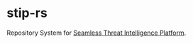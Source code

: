 # stip-rs

Repository System for [Seamless Threat Intelligence Platform](https://github.com/s-tip/stip-common).
